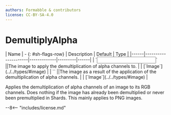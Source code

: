 ```yaml
---
authors: Formabble & contributors
license: CC-BY-SA-4.0
---
```



# DemultiplyAlpha

<div class="sh-parameters" markdown="1">
| Name | - {: #sh-flags-row} | Description | Default | Type |
|------|---------------------|-------------|---------|------|
| `<input>` ||The image to apply the demultiplication of alpha channels to. | | [`Image`](../../types/#image) |
| `<output>` ||The image as a result of the application of the demultiplication of alpha channels. | | [`Image`](../../types/#image) |

</div>

Applies the demultiplication of alpha channels of an image to its RGB channels. Does nothing if the image has already been demultiplied or never been premultiplied in Shards. This mainly applies to PNG images.

--8<-- "includes/license.md"


